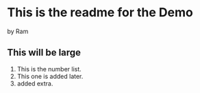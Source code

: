 This is the readme for the Demo
================================
by Ram


## This will be large
1. This is the number list.
3. This one is added later.
4. added extra.
